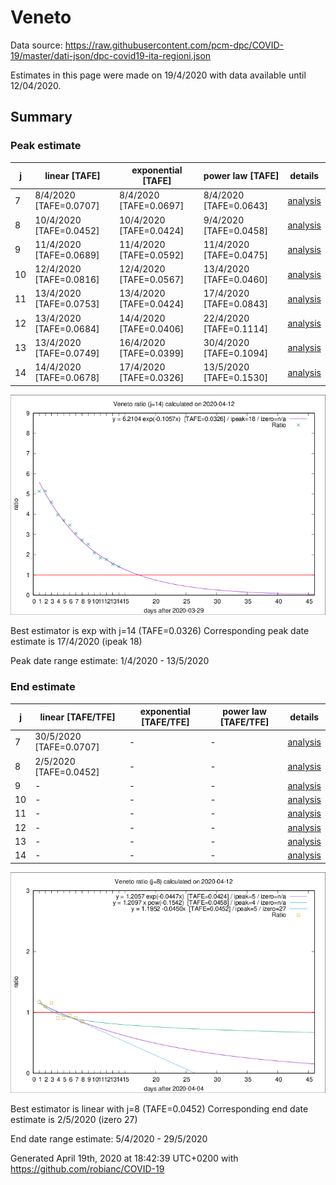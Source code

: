 # Veneto


Data source: https://raw.githubusercontent.com/pcm-dpc/COVID-19/master/dati-json/dpc-covid19-ita-regioni.json

Estimates in this page were made on 19/4/2020 with data available until 12/04/2020.


## Summary 

### Peak estimate 
|j|linear [TAFE]|exponential [TAFE]|power law [TAFE]|details|
|---|----|-----------|---------|-------|
|7|8/4/2020 [TAFE=0.0707]|8/4/2020 [TAFE=0.0697]|8/4/2020 [TAFE=0.0643]|[analysis](COVID-19_veneto_j7_2020-04-12.md)|
|8|10/4/2020 [TAFE=0.0452]|10/4/2020 [TAFE=0.0424]|9/4/2020 [TAFE=0.0458]|[analysis](COVID-19_veneto_j8_2020-04-12.md)|
|9|11/4/2020 [TAFE=0.0689]|11/4/2020 [TAFE=0.0592]|11/4/2020 [TAFE=0.0475]|[analysis](COVID-19_veneto_j9_2020-04-12.md)|
|10|12/4/2020 [TAFE=0.0816]|12/4/2020 [TAFE=0.0567]|13/4/2020 [TAFE=0.0460]|[analysis](COVID-19_veneto_j10_2020-04-12.md)|
|11|13/4/2020 [TAFE=0.0753]|13/4/2020 [TAFE=0.0424]|17/4/2020 [TAFE=0.0843]|[analysis](COVID-19_veneto_j11_2020-04-12.md)|
|12|13/4/2020 [TAFE=0.0684]|14/4/2020 [TAFE=0.0406]|22/4/2020 [TAFE=0.1114]|[analysis](COVID-19_veneto_j12_2020-04-12.md)|
|13|13/4/2020 [TAFE=0.0749]|16/4/2020 [TAFE=0.0399]|30/4/2020 [TAFE=0.1094]|[analysis](COVID-19_veneto_j13_2020-04-12.md)|
|14|14/4/2020 [TAFE=0.0678]|17/4/2020 [TAFE=0.0326]|13/5/2020 [TAFE=0.1530]|[analysis](COVID-19_veneto_j14_2020-04-12.md)|

![best peak estimate](COVID-19_veneto_j14_2020-04-12.png)

Best estimator is exp with j=14 (TAFE=0.0326)
Corresponding peak date estimate is 17/4/2020 (ipeak 18)


Peak date range estimate: 1/4/2020 - 13/5/2020

### End estimate 
|j|linear [TAFE/TFE]|exponential [TAFE/TFE]|power law [TAFE/TFE]|details|
|---|----|-----------|---------|-------|
|7|30/5/2020 [TAFE=0.0707]|-|-|[analysis](COVID-19_veneto_j7_2020-04-12.md)|
|8|2/5/2020 [TAFE=0.0452]|-|-|[analysis](COVID-19_veneto_j8_2020-04-12.md)|
|9|-|-|-|[analysis](COVID-19_veneto_j9_2020-04-12.md)|
|10|-|-|-|[analysis](COVID-19_veneto_j10_2020-04-12.md)|
|11|-|-|-|[analysis](COVID-19_veneto_j11_2020-04-12.md)|
|12|-|-|-|[analysis](COVID-19_veneto_j12_2020-04-12.md)|
|13|-|-|-|[analysis](COVID-19_veneto_j13_2020-04-12.md)|
|14|-|-|-|[analysis](COVID-19_veneto_j14_2020-04-12.md)|

![best zero estimate](COVID-19_veneto_j8_2020-04-12.png)

Best estimator is linear with j=8 (TAFE=0.0452)
Corresponding end date estimate is 2/5/2020 (izero 27)


End date range estimate: 5/4/2020 - 29/5/2020

Generated April 19th, 2020 at 18:42:39 UTC+0200 with https://github.com/robianc/COVID-19

